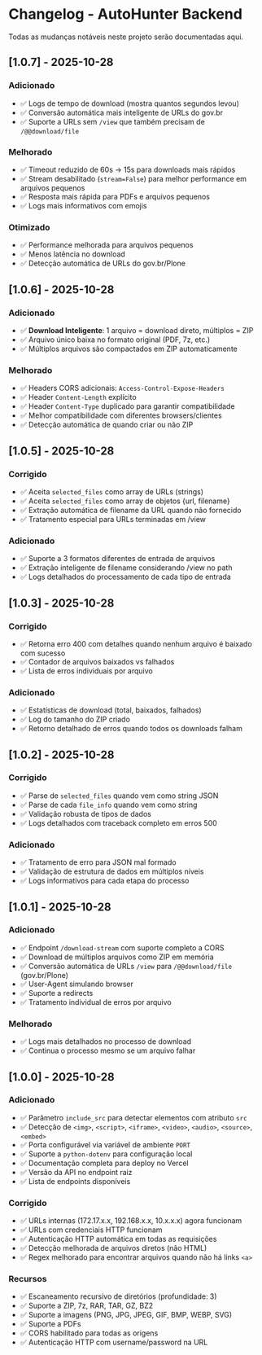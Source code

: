 # Changelog - AutoHunter Backend

Todas as mudanças notáveis neste projeto serão documentadas aqui.

## [1.0.7] - 2025-10-28

### Adicionado
- ✅ Logs de tempo de download (mostra quantos segundos levou)
- ✅ Conversão automática mais inteligente de URLs do gov.br
- ✅ Suporte a URLs sem `/view` que também precisam de `/@@download/file`

### Melhorado
- ✅ Timeout reduzido de 60s → 15s para downloads mais rápidos
- ✅ Stream desabilitado (`stream=False`) para melhor performance em arquivos pequenos
- ✅ Resposta mais rápida para PDFs e arquivos pequenos
- ✅ Logs mais informativos com emojis

### Otimizado
- ✅ Performance melhorada para arquivos pequenos
- ✅ Menos latência no download
- ✅ Detecção automática de URLs do gov.br/Plone

## [1.0.6] - 2025-10-28

### Adicionado
- ✅ **Download Inteligente**: 1 arquivo = download direto, múltiplos = ZIP
- ✅ Arquivo único baixa no formato original (PDF, 7z, etc.)
- ✅ Múltiplos arquivos são compactados em ZIP automaticamente

### Melhorado
- ✅ Headers CORS adicionais: `Access-Control-Expose-Headers`
- ✅ Header `Content-Length` explícito
- ✅ Header `Content-Type` duplicado para garantir compatibilidade
- ✅ Melhor compatibilidade com diferentes browsers/clientes
- ✅ Detecção automática de quando criar ou não ZIP

## [1.0.5] - 2025-10-28

### Corrigido
- ✅ Aceita `selected_files` como array de URLs (strings)
- ✅ Aceita `selected_files` como array de objetos {url, filename}
- ✅ Extração automática de filename da URL quando não fornecido
- ✅ Tratamento especial para URLs terminadas em /view

### Adicionado
- ✅ Suporte a 3 formatos diferentes de entrada de arquivos
- ✅ Extração inteligente de filename considerando /view no path
- ✅ Logs detalhados do processamento de cada tipo de entrada

## [1.0.3] - 2025-10-28

### Corrigido
- ✅ Retorna erro 400 com detalhes quando nenhum arquivo é baixado com sucesso
- ✅ Contador de arquivos baixados vs falhados
- ✅ Lista de erros individuais por arquivo

### Adicionado
- ✅ Estatísticas de download (total, baixados, falhados)
- ✅ Log do tamanho do ZIP criado
- ✅ Retorno detalhado de erros quando todos os downloads falham

## [1.0.2] - 2025-10-28

### Corrigido
- ✅ Parse de `selected_files` quando vem como string JSON
- ✅ Parse de cada `file_info` quando vem como string
- ✅ Validação robusta de tipos de dados
- ✅ Logs detalhados com traceback completo em erros 500

### Adicionado
- ✅ Tratamento de erro para JSON mal formado
- ✅ Validação de estrutura de dados em múltiplos níveis
- ✅ Logs informativos para cada etapa do processo

## [1.0.1] - 2025-10-28

### Adicionado
- ✅ Endpoint `/download-stream` com suporte completo a CORS
- ✅ Download de múltiplos arquivos como ZIP em memória
- ✅ Conversão automática de URLs `/view` para `/@@download/file` (gov.br/Plone)
- ✅ User-Agent simulando browser
- ✅ Suporte a redirects
- ✅ Tratamento individual de erros por arquivo

### Melhorado
- ✅ Logs mais detalhados no processo de download
- ✅ Continua o processo mesmo se um arquivo falhar

## [1.0.0] - 2025-10-28

### Adicionado
- ✅ Parâmetro `include_src` para detectar elementos com atributo `src`
- ✅ Detecção de `<img>`, `<script>`, `<iframe>`, `<video>`, `<audio>`, `<source>`, `<embed>`
- ✅ Porta configurável via variável de ambiente `PORT`
- ✅ Suporte a `python-dotenv` para configuração local
- ✅ Documentação completa para deploy no Vercel
- ✅ Versão da API no endpoint raiz
- ✅ Lista de endpoints disponíveis

### Corrigido
- ✅ URLs internas (172.17.x.x, 192.168.x.x, 10.x.x.x) agora funcionam
- ✅ URLs com credenciais HTTP funcionam
- ✅ Autenticação HTTP automática em todas as requisições
- ✅ Detecção melhorada de arquivos diretos (não HTML)
- ✅ Regex melhorado para encontrar arquivos quando não há links `<a>`

### Recursos
- ✅ Escaneamento recursivo de diretórios (profundidade: 3)
- ✅ Suporte a ZIP, 7z, RAR, TAR, GZ, BZ2
- ✅ Suporte a imagens (PNG, JPG, JPEG, GIF, BMP, WEBP, SVG)
- ✅ Suporte a PDFs
- ✅ CORS habilitado para todas as origens
- ✅ Autenticação HTTP com username/password na URL

